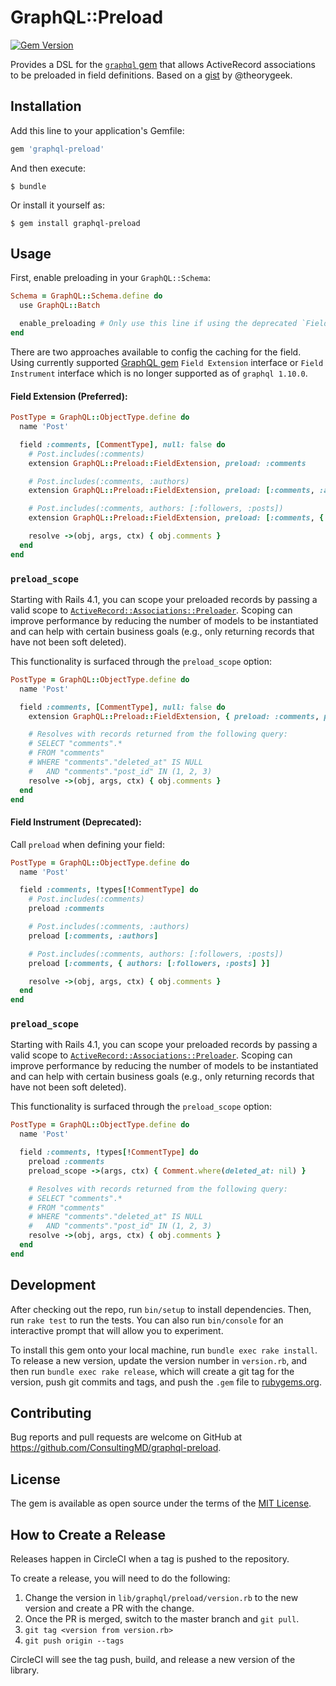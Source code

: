 # GraphQL::Preload

[![Gem Version](https://badge.fury.io/rb/graphql-preload.svg)](https://rubygems.org/gems/graphql-preload)

Provides a DSL for the [`graphql` gem](https://github.com/rmosolgo/graphql-ruby) that allows ActiveRecord associations to be preloaded in field definitions. Based on a [gist](https://gist.github.com/theorygeek/a1a59a2bf9c59e4b3706ac68d12c8434) by @theorygeek.

## Installation

Add this line to your application's Gemfile:

```ruby
gem 'graphql-preload'
```

And then execute:

    $ bundle

Or install it yourself as:

    $ gem install graphql-preload

## Usage

First, enable preloading in your `GraphQL::Schema`:

```ruby
Schema = GraphQL::Schema.define do
  use GraphQL::Batch

  enable_preloading # Only use this line if using the deprecated `Field Instrument` interface.
end
```

There are two approaches available to config the caching for the field.
Using currently supported [GraphQL gem](https://graphql-ruby.org/) `Field Extension` interface or `Field Instrument` interface
which is no longer supported as of `graphql 1.10.0`.


#### Field Extension (Preferred):

```ruby
PostType = GraphQL::ObjectType.define do
  name 'Post'

  field :comments, [CommentType], null: false do
    # Post.includes(:comments)
    extension GraphQL::Preload::FieldExtension, preload: :comments

    # Post.includes(:comments, :authors)
    extension GraphQL::Preload::FieldExtension, preload: [:comments, :authors]

    # Post.includes(:comments, authors: [:followers, :posts])
    extension GraphQL::Preload::FieldExtension, preload: [:comments, { authors: [:followers, :posts] }]

    resolve ->(obj, args, ctx) { obj.comments }
  end
end
```

### `preload_scope`
Starting with Rails 4.1, you can scope your preloaded records by passing a valid scope to [`ActiveRecord::Associations::Preloader`](https://apidock.com/rails/v4.1.8/ActiveRecord/Associations/Preloader/preload). Scoping can improve performance by reducing the number of models to be instantiated and can help with certain business goals (e.g., only returning records that have not been soft deleted).

This functionality is surfaced through the `preload_scope` option:

```ruby
PostType = GraphQL::ObjectType.define do
  name 'Post'

  field :comments, [CommentType], null: false do
    extension GraphQL::Preload::FieldExtension, { preload: :comments, preload_scope: ->(args, ctx) { Comment.where(deleted_at: nil) } }

    # Resolves with records returned from the following query:
    # SELECT "comments".*
    # FROM "comments"
    # WHERE "comments"."deleted_at" IS NULL
    #   AND "comments"."post_id" IN (1, 2, 3)
    resolve ->(obj, args, ctx) { obj.comments }
  end
end
```


#### Field Instrument (Deprecated):

Call `preload` when defining your field:

```ruby
PostType = GraphQL::ObjectType.define do
  name 'Post'

  field :comments, !types[!CommentType] do
    # Post.includes(:comments)
    preload :comments

    # Post.includes(:comments, :authors)
    preload [:comments, :authors]

    # Post.includes(:comments, authors: [:followers, :posts])
    preload [:comments, { authors: [:followers, :posts] }]

    resolve ->(obj, args, ctx) { obj.comments }
  end
end
```

### `preload_scope`
Starting with Rails 4.1, you can scope your preloaded records by passing a valid scope to [`ActiveRecord::Associations::Preloader`](https://apidock.com/rails/v4.1.8/ActiveRecord/Associations/Preloader/preload). Scoping can improve performance by reducing the number of models to be instantiated and can help with certain business goals (e.g., only returning records that have not been soft deleted).

This functionality is surfaced through the `preload_scope` option:

```ruby
PostType = GraphQL::ObjectType.define do
  name 'Post'

  field :comments, !types[!CommentType] do
    preload :comments
    preload_scope ->(args, ctx) { Comment.where(deleted_at: nil) }

    # Resolves with records returned from the following query:
    # SELECT "comments".*
    # FROM "comments"
    # WHERE "comments"."deleted_at" IS NULL
    #   AND "comments"."post_id" IN (1, 2, 3)
    resolve ->(obj, args, ctx) { obj.comments }
  end
end
```

## Development

After checking out the repo, run `bin/setup` to install dependencies. Then, run `rake test` to run the tests. You can also run `bin/console` for an interactive prompt that will allow you to experiment.

To install this gem onto your local machine, run `bundle exec rake install`. To release a new version, update the version number in `version.rb`, and then run `bundle exec rake release`, which will create a git tag for the version, push git commits and tags, and push the `.gem` file to [rubygems.org](https://rubygems.org).

## Contributing

Bug reports and pull requests are welcome on GitHub at https://github.com/ConsultingMD/graphql-preload.

## License

The gem is available as open source under the terms of the [MIT License](http://opensource.org/licenses/MIT).

## How to Create a Release

Releases happen in CircleCI when a tag is pushed to the repository.

To create a release, you will need to do the following:

1. Change the version in `lib/graphql/preload/version.rb` to the new version and create a PR with the change.
1. Once the PR is merged, switch to the master branch and `git pull`.
1. `git tag <version from version.rb>`
1. `git push origin --tags`

CircleCI will see the tag push, build, and release a new version of the library.


